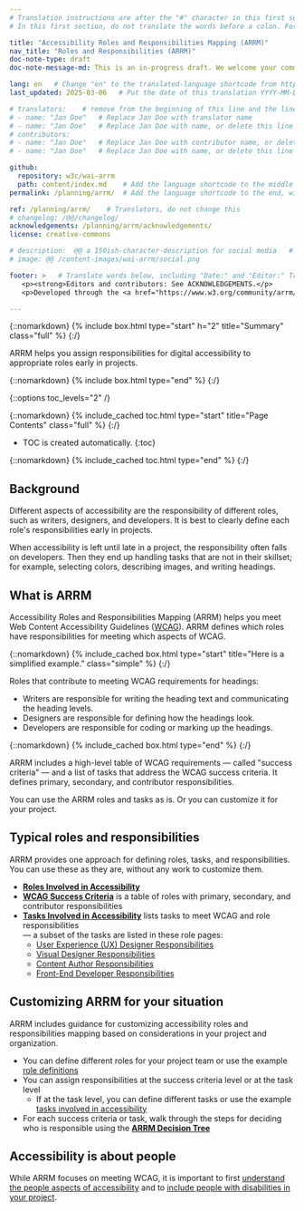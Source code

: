 ```yaml
---
# Translation instructions are after the "#" character in this first section. They are comments that do not show up in the web page. You do not need to translate the instructions after #.
# In this first section, do not translate the words before a colon. For example, do not translate "title:". Do translate the text after "title:".

title: "Accessibility Roles and Responsibilities Mapping (ARRM)"
nav_title: "Roles and Responsibilities (ARRM)"
doc-note-type: draft
doc-note-message-md: This is an in-progress draft. We welcome your comments via GitHub or email from the links below under [Help improve this page](#helpimprove). You are also welcome to join the [ARRM Community Group](https://www.w3.org/community/arrm/) to contribute.

lang: en   # Change "en" to the translated-language shortcode from https://www.iana.org/assignments/language-subtag-registry/language-subtag-registry
last_updated: 2025-03-06   # Put the date of this translation YYYY-MM-DD (with month in the middle)

# translators:    # remove from the beginning of this line and the lines below: "# " (the hash sign and the space)
# - name: "Jan Doe"   # Replace Jan Doe with translator name
# - name: "Jan Doe"   # Replace Jan Doe with name, or delete this line if not multiple translators
# contributors:
# - name: "Jan Doe"   # Replace Jan Doe with contributor name, or delete this line if none
# - name: "Jan Doe"   # Replace Jan Doe with name, or delete this line if not multiple contributors

github:
  repository: w3c/wai-arrm
  path: content/index.md    # Add the language shortcode to the middle of the filename, for example: content/index.fr.md
permalink: /planning/arrm/  # Add the language shortcode to the end, with no slash at end, for example: /planning/arrm/fr

ref: /planning/arrm/    # Translators, do not change this
# changelog: /@@/changelog/
acknowledgements: /planning/arrm/acknowledgements/
license: creative-commons

# description:  @@ a 150ish-character-description for social media   # translate the description
# image: @@ /content-images/wai-arrm/social.png

footer: >   # Translate words below, including "Date:" and "Editor:" Translate the Working Group name. Leave the Working Group acronym in English. Do *not* change the dates in the footer below.
   <p><strong>Editors and contributors: See ACKNOWLEDGEMENTS.</p>
   <p>Developed through the <a href="https://www.w3.org/community/arrm/">Accessibility Roles and Responsibilities Mapping (ARRM) Community Group</a> at W3C. Initially developed with the Accessibility Education and Outreach Working Group (<a href="https://www.w3.org/WAI/about/groups/eowg/">EOWG</a>).</p>

---
```


{::nomarkdown}
{% include box.html type="start" h="2" title="Summary" class="full" %}
{:/}

ARRM helps you assign responsibilities for digital accessibility to appropriate roles early in projects.

{::nomarkdown}
{% include box.html type="end" %}
{:/}

{::options toc_levels="2" /}

{::nomarkdown}
{% include_cached toc.html type="start" title="Page Contents" class="full" %}
{:/}

-   TOC is created automatically.
{:toc}

{::nomarkdown}
{% include_cached toc.html type="end" %}
{:/}


## Background

Different aspects of accessibility are the responsibility of different roles, such as writers, designers, and developers. It is best to clearly define each role's responsibilities early in projects.

When accessibility is left until late in a project, the responsibility often falls on developers. Then they end up handling tasks that are not in their skillset; for example, selecting colors, describing images, and writing headings.

## What is ARRM

Accessibility Roles and Responsibilities Mapping (ARRM) helps you meet Web Content Accessibility Guidelines ([WCAG](https://www.w3.org/WAI/standards-guidelines/wcag/)). ARRM defines which roles have responsibilities for meeting which aspects of WCAG.

{::nomarkdown}
{% include_cached box.html type="start" title="Here is a simplified example." class="simple" %}
{:/}

Roles that contribute to meeting WCAG requirements for headings:
* Writers are responsible for writing the heading text and communicating the heading levels.
* Designers are responsible for defining how the headings look.
* Developers are responsible for coding or marking up the headings.

{::nomarkdown}
{% include_cached box.html type="end" %}
{:/}

ARRM includes a high-level table of WCAG requirements — called "success criteria" — and a list of tasks that address the WCAG success criteria. It defines primary, secondary, and contributor responsibilities.

You can use the ARRM roles and tasks as is. Or you can customize it for your project.

## Typical roles and responsibilities

ARRM provides one approach for defining roles, tasks, and responsibilities. You can use these as they are, without any work to customize them.

* **[Roles Involved in Accessibility](roles)**
* **[WCAG Success Criteria](wcag-sc)** is a table of roles with primary, secondary, and contributor responsibilities
* **[Tasks Involved in Accessibility](tasks)** lists tasks to meet WCAG and role responsibilities<br>— a subset of the tasks are listed in these role pages:
  * [User Experience (UX) Designer Responsibilities](user-experience)
  * [Visual Designer Responsibilities](visual-designer)
  * [Content Author Responsibilities](content-author)
  * [Front-End Developer Responsibilities](front-end)

## Customizing ARRM for your situation

ARRM includes guidance for customizing accessibility roles and responsibilities mapping based on considerations in your project and organization.

* You can define different roles for your project team or use the example [role definitions](roles)
* You can assign responsibilities at the success criteria level or at the task level
	* If at the task level, you can define different tasks or use the example [tasks involved in accessibility](tasks)
* For each success criteria or task, walk through the steps for deciding who is responsible using the **[ARRM Decision Tree](decision-tree)**

## Accessibility is about people

While ARRM focuses on meeting WCAG, it is important to first [understand the people aspects of accessibility](https://www.w3.org/WAI/people/) and to [include people with disabilities in your project](https://www.w3.org/WAI/planning/involving-users/).
